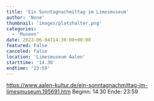 ```yaml
---
title: 'Ein Sonntagnachmittag im Limesmuseum'
author: 'None'
thumbnail: 'images/platzhalter.png'
categories:
  - 'Museen'
date: 2023-06-04T14:30:00+00:00
featured: False
canceled: False
location: 'Limesmuseum Aalen'
starttime: '14.30'
endtime: '23:59'
---
```

https://www.aalen-kultur.de/ein-sonntagnachmittag-im-limesmuseum.195691.htm
Beginn: 14.30
 Ende: 23:59